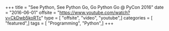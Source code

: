 +++
title = "See Python, See Python Go, Go Python Go @ PyCon 2016"
date = "2016-06-01"
offsite = "https://www.youtube.com/watch?v=CkDwb5koRTc"
type = [ "offsite", "video", "youtube",]
categories = [ "featured",]
tags = [ "Programming", "Python",]
+++
